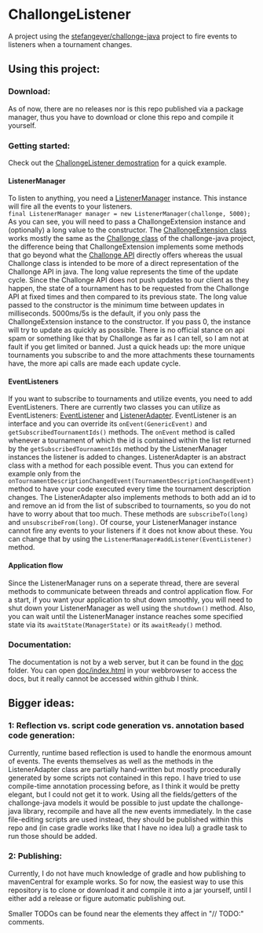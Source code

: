 # ChallongeListener
A project using the [stefangeyer/challonge-java](https://github.com/stefangeyer/challonge-java) project to fire events to listeners when a tournament changes.

## Using this project:

### Download:
As of now, there are no releases nor is this repo published via a package manager, thus you have to download or clone this repo and compile it yourself.

### Getting started:
Check out the [ChallongeListener demostration](src/test/java/com/gpluscb/challonge_listener/ChallongeListenerDemonstration.java) for a quick example.

#### ListenerManager
To listen to anything, you need a [ListenerManager](src/main/java/gpluscb/challonge_listener/listener/ListenerManager.java) instance. This instance will fire all the events to your listeners.\
`final ListenerManager manager = new ListenerManager(challonge, 5000);`\
As you can see, you will need to pass a ChallongeExtension instance and (optionally) a long value to the constructor.
The [ChallongeExtension class](src/main/java/gpluscb/challonge_listener/ChallongeExtension.java) works mostly the same as the [Challonge class](https://github.com/stefangeyer/challonge-java/blob/master/core/src/main/java/at/stefangeyer/challonge/Challonge.java) of the challonge-java project, the difference being that ChallongeExtension implements some methods that go beyond what the [Challonge API](https://api.challonge.com/v1) directly offers whereas the usual Challonge class is intended to be more of a direct representation of the Challonge API in java.
The long value represents the time of the update cycle. Since the Challonge API does not push updates to our client as they happen, the state of a tournament has to be requested from the Challonge API at fixed times and then compared to its previous state. The long value passed to the constructor is the minimum time between updates in milliseconds. 5000ms/5s is the default, if you only pass the ChallongeExtension instance to the constructor. If you pass 0, the instance will try to update as quickly as possible. There is no official stance on api spam or something like that by Challonge as far as I can tell, so I am not at fault if you get limited or banned. Just a quick heads up: the more unique tournaments you subscribe to and the more attachments these tournaments have, the more api calls are made each update cycle.

#### EventListeners
If you want to subscribe to tournaments and utilize events, you need to add EventListeners. There are currently two classes you can utilize as EventListeners: [EventListener](src/main/java/gpluscb/challonge_listener/listener/EventListener.java) and [ListenerAdapter](src/main/java/gpluscb/challonge_listener/listener/ListenerAdapter.java).
EventListener is an interface and you can override its `onEvent(GenericEvent)` and `getSubscribedTournamentIds()` methods. The `onEvent` method is called whenever a tournament of which the id is contained within the list returned by the `getSubscribedTournamentIds` method by the ListenerManager instances the listener is added to changes.
ListenerAdapter is an abstract class with a method for each possible event. Thus you can extend for example only from the\
`onTournamentDescriptionChangedEvent(TournamentDescriptionChangedEvent)`\
method to have your code executed every time the tournament description changes. The ListenerAdapter also implements methods to both add an id to and remove an id from the list of subscribed to tournaments, so you do not have to worry about that too much. These methods are `subscribeTo(long)` and `unsubscribeFrom(long)`.
Of course, your ListenerManager instance cannot fire any events to your listeners if it does not know about these. You can change that by using the `ListenerManager#addListener(EventListener)` method.

#### Application flow
Since the ListenerManager runs on a seperate thread, there are several methods to communicate between threads and control application flow.
For a start, if you want your application to shut down smoothly, you will need to shut down your ListenerManager as well using the `shutdown()` method.
Also, you can wait until the ListenerManager instance reaches some specified state via its `awaitState(ManagerState)` or its `awaitReady()` method.

### Documentation:
The documentation is not by a web server, but it can be found in the [doc](doc) folder. You can open [doc/index.html](doc/index.html) in your webbrowser to access the docs, but it really cannot be accessed within github I think.

## Bigger ideas:

### 1: Reflection vs. script code generation vs. annotation based code generation:
Currently, runtime based reflection is used to handle the enormous amount of events. The events themselves as well as the methods in the ListenerAdapter class are partially hand-written but mostly procedurally generated by some scripts not contained in this repo. I have tried to use compile-time annotation processing before, as I think it would be pretty elegant, but I could not get it to work. Using all the fields/getters of the challonge-java models it would be possible to just update the challonge-java library, recompile and have all the new events immediately.
In the case file-editing scripts are used instead, they should be published within this repo and (in case gradle works like that I have no idea lul) a gradle task to run those should be added.

### 2: Publishing:
Currently, I do not have much knowledge of gradle and how publishing to mavenCentral for example works. So for now, the easiest way to use this repository is to clone or download it and compile it into a jar yourself, until I either add a release or figure automatic publishing out.

Smaller TODOs can be found near the elements they affect in "// TODO:" comments.
